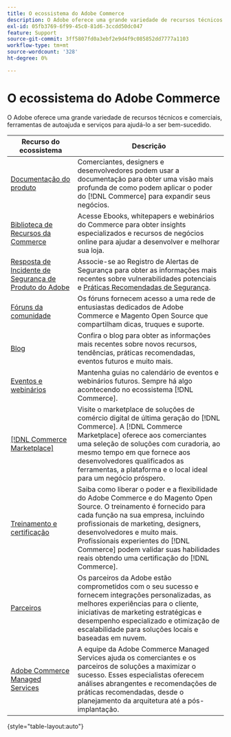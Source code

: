 ```yaml
---
title: O ecossistema do Adobe Commerce
description: O Adobe oferece uma grande variedade de recursos técnicos e comerciais, ferramentas de autoajuda e serviços para ajudar os comerciantes a serem bem-sucedidos.
exl-id: 05fb3769-6f99-45c0-81d6-3ccdd50dc047
feature: Support
source-git-commit: 3ff5807fd0a3ebf2e9d4f9c085852dd7777a1103
workflow-type: tm+mt
source-wordcount: '328'
ht-degree: 0%

---
```


# O ecossistema do Adobe Commerce

O Adobe oferece uma grande variedade de recursos técnicos e comerciais, ferramentas de autoajuda e serviços para ajudá-lo a ser bem-sucedido.

| Recurso do ecossistema | Descrição |
| ------------------ | ----------- |
| [Documentação do produto][1] | Comerciantes, designers e desenvolvedores podem usar a documentação para obter uma visão mais profunda de como podem aplicar o poder do [!DNL Commerce] para expandir seus negócios. |
| [Biblioteca de Recursos da Commerce][3] | Acesse Ebooks, whitepapers e webinários do Commerce para obter insights especializados e recursos de negócios online para ajudar a desenvolver e melhorar sua loja. |
| [Resposta de Incidente de Segurança de Produto do Adobe][4] | Associe-se ao Registro de Alertas de Segurança para obter as informações mais recentes sobre vulnerabilidades potenciais e [Práticas Recomendadas de Segurança][5]. |
| [Fóruns da comunidade][6] | Os fóruns fornecem acesso a uma rede de entusiastas dedicados de Adobe Commerce e Magento Open Source que compartilham dicas, truques e suporte. |
| [Blog][7] | Confira o blog para obter as informações mais recentes sobre novos recursos, tendências, práticas recomendadas, eventos futuros e muito mais. |
| [Eventos e webinários][8] | Mantenha guias no calendário de eventos e webinários futuros. Sempre há algo acontecendo no ecossistema [!DNL Commerce]. |
| [[!DNL Commerce Marketplace]][9] | Visite o marketplace de soluções de comércio digital de última geração do [!DNL Commerce]. A [!DNL Commerce Marketplace] oferece aos comerciantes uma seleção de soluções com curadoria, ao mesmo tempo em que fornece aos desenvolvedores qualificados as ferramentas, a plataforma e o local ideal para um negócio próspero. |
| [Treinamento e certificação][10] | Saiba como liberar o poder e a flexibilidade do Adobe Commerce e do Magento Open Source. O treinamento é fornecido para cada função na sua empresa, incluindo profissionais de marketing, designers, desenvolvedores e muito mais. Profissionais experientes do [!DNL Commerce] podem validar suas habilidades reais obtendo uma certificação do [!DNL Commerce]. |
| [Parceiros][12] | Os parceiros da Adobe estão comprometidos com o seu sucesso e fornecem integrações personalizadas, as melhores experiências para o cliente, iniciativas de marketing estratégicas e desempenho especializado e otimização de escalabilidade para soluções locais e baseadas em nuvem. |
| [Adobe Commerce Managed Services][13] | A equipe da Adobe Commerce Managed Services ajuda os comerciantes e os parceiros de soluções a maximizar o sucesso. Esses especialistas oferecem análises abrangentes e recomendações de práticas recomendadas, desde o planejamento da arquitetura até a pós-implantação. |

{style="table-layout:auto"}

[1]: https://experienceleague.adobe.com/docs/commerce.html?lang=pt-BR
[3]: https://business.adobe.com/br/resources/main.html?Products+%26+Services=Commerce%252CCommerce%2520Cloud
[4]: https://helpx.adobe.com/br/security.html
[5]: https://www.adobe.com/content/dam/cc/en/security/pdfs/Adobe-Magento-Commerce-Best-Practices-Guide.pdf
[6]: https://community.magento.com/
[7]: https://business.adobe.com/blog/
[8]: https://www.adobe.com/events.html
[9]: https://marketplace.magento.com/
[10]: https://learning.adobe.com/catalog.html?solution=Adobe%20Commerce
[12]: https://business.adobe.com/br/products/magento/partners.html
[13]: https://business.adobe.com/br/products/magento/fully-managed-service.html
